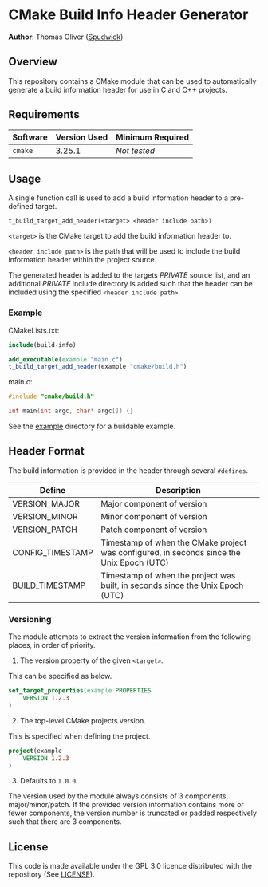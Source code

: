 # CMake Build Info Header Generator

**Author**: Thomas Oliver ([Spudwick](https://github.com/Spudwick))

## Overview

This repository contains a CMake module that can be used to automatically generate a build information header for use in C and C++ projects.

## Requirements

| Software | Version Used | Minimum Required |
|---|---|---|
| `cmake` | 3.25.1 | *Not tested* |

## Usage

A single function call is used to add a build information header to a pre-defined target.

```
t_build_target_add_header(<target> <header include path>)
```

`<target>` is the CMake target to add the build information header to.

`<header include path>` is the path that will be used to include the build information header within the project source.

The generated header is added to the targets *PRIVATE* source list, and an additional *PRIVATE* include directory is added such that the header can be included using the specified `<header include path>`.

### Example

CMakeLists.txt:
```cmake
include(build-info)

add_executable(example "main.c")
t_build_target_add_header(example "cmake/build.h")
```

main.c:
```C
#include "cmake/build.h"

int main(int argc, char* argc[]) {}
```

See the [example](example) directory for a buildable example.

## Header Format

The build information is provided in the header through several `#defines`.

| Define | Description |
|---|---|
| VERSION_MAJOR | Major component of version |
| VERSION_MINOR | Minor component of version |
| VERSION_PATCH | Patch component of version |
| CONFIG_TIMESTAMP | Timestamp of when the CMake project was configured, in seconds since the Unix Epoch (UTC) |
| BUILD_TIMESTAMP | Timestamp of when the project was built, in seconds since the Unix Epoch (UTC) |

### Versioning

The module attempts to extract the version information from the following places, in order of priority.

1) The version property of the given `<target>`.

This can be specified as below.
```cmake
set_target_properties(example PROPERTIES
    VERSION 1.2.3
)
```

2) The top-level CMake projects version.

This is specified when defining the project.
```cmake
project(example
    VERSION 1.2.3
)
```

3) Defaults to `1.0.0`.

The version used by the module always consists of 3 components, major/minor/patch. If the provided version information contains more or fewer components, the version number is truncated or padded respectively such that there are 3 components.

## License

This code is made available under the GPL 3.0 licence distributed with the repository (See [LICENSE](LICENSE)).
